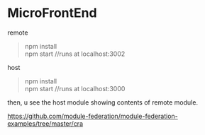 # MicroFrontEnd

remote
> npm install\
> npm start //runs at localhost:3002

host
> npm install\
> npm start //runs at localhost:3000

then, u see the host module showing contents of remote module.

https://github.com/module-federation/module-federation-examples/tree/master/cra

